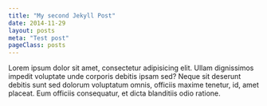 ```yaml
---
title: "My second Jekyll Post"
date: 2014-11-29
layout: posts
meta: "Test post"
pageClass: posts
---
```

Lorem ipsum dolor sit amet, consectetur adipisicing elit. Ullam dignissimos impedit voluptate unde corporis debitis ipsam sed? Neque sit deserunt debitis sunt sed dolorum voluptatum omnis, officiis maxime tenetur, id, amet placeat. Eum officiis consequatur, et dicta blanditiis odio ratione.